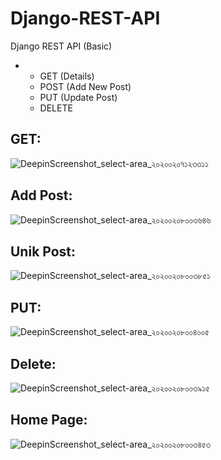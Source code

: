 # Django-REST-API
Django REST API (Basic)

*
  * GET (Details)
  * POST (Add New Post)
  * PUT (Update Post)
  * DELETE


## GET:
![DeepinScreenshot_select-area_২০২০০২০৭১২৩৩১১](https://user-images.githubusercontent.com/30366380/74056658-99494400-4a0c-11ea-978f-2bac8420c321.png)

## Add Post:
![DeepinScreenshot_select-area_২০২০০২০৮০০৩৬৪৬](https://user-images.githubusercontent.com/30366380/74056739-bd0c8a00-4a0c-11ea-8f30-381c1aa69e3c.png)

## Unik Post:
![DeepinScreenshot_select-area_২০২০০২০৮০০৩৮৫১](https://user-images.githubusercontent.com/30366380/74056797-dca3b280-4a0c-11ea-8ff7-103730306073.png)

## PUT:
![DeepinScreenshot_select-area_২০২০০২০৮০০৪০০৫](https://user-images.githubusercontent.com/30366380/74056972-28eef280-4a0d-11ea-9ce2-021663045f21.png)


## Delete:
![DeepinScreenshot_select-area_২০২০০২০৮০০৩৯১৫](https://user-images.githubusercontent.com/30366380/74056911-0e1c7e00-4a0d-11ea-9045-50cb6b83098d.png)


## Home Page:
![DeepinScreenshot_select-area_২০২০০২০৮০০৩৪৫৩](https://user-images.githubusercontent.com/30366380/74057056-4cb23880-4a0d-11ea-8935-21a50c57abcb.png)
